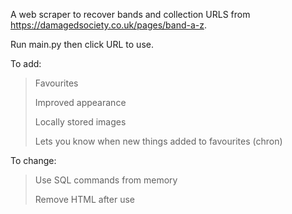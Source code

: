 A web scraper to recover bands and collection URLS from https://damagedsociety.co.uk/pages/band-a-z.

Run main.py then click URL to use.

To add:
> Favourites
> 
> Improved appearance
> 
> Locally stored images
> 
> Lets you know when new things added to favourites (chron)

To change:
> Use SQL commands from memory
> 
> Remove HTML after use

